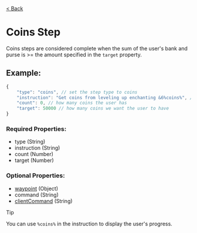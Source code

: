 [< Back](https://github.com/LilFroggy/BingoHelper-Guide-Creation-Process/blob/master/README.md#step-types)
# Coins Step
Coins steps are considered complete when the sum of the user's bank and purse is >= the amount specified in the ``target`` property.

## Example:
```js
{
    "type": "coins", // set the step type to coins
    "instruction": "Get coins from leveling up enchanting &6%coins%", // tell user what to do
    "count": 0, // how many coins the user has
    "target": 50000 // how many coins we want the user to have
}
```
### Required Properties:
- type (String)
- instruction (String)
- count (Number)
- target (Number)

### Optional Properties:
- [waypoint](https://github.com/LilFroggy/BingoHelper-Guide-Creation-Process/blob/master/globalStepProperties/waypoint.md#waypoint-step-property) (Object)
- command (String)
- [clientCommand](https://github.com/LilFroggy/BingoHelper-Guide-Creation-Process/blob/master/globalStepProperties/clientCommand.md#clientcommand-step-property) (String)

> [!TIP]
> You can use ``%coins%`` in the instruction to display the user's progress.
